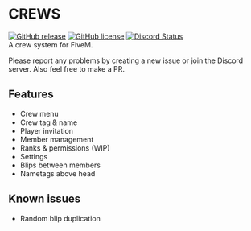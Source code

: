 # CREWS
[![GitHub release](https://img.shields.io/github/v/release/LikeManTV/crews.svg)](https://github.com/LikeManTV/crews/releases/latest)
[![GitHub license](https://img.shields.io/github/license/LikeManTV/crews.svg)](LICENSE)
<a href="https://discordapp.com/invite/54jH2Uu7tc" title="Chat on Discord"><img alt="Discord Status" src="https://discordapp.com/api/guilds/912329245789933569/widget.png"></a>   
A crew system for FiveM.

Please report any problems by creating a new issue or join the Discord server.
Also feel free to make a PR.

## Features
- Crew menu
- Crew tag & name
- Player invitation
- Member management
- Ranks & permissions (WIP)
- Settings
- Blips between members
- Nametags above head

## Known issues
- Random blip duplication

